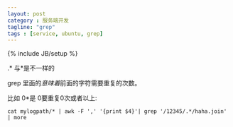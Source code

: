 ```yaml
---
layout: post
category : 服务端开发
tagline: "grep"
tags : [service, ubuntu, grep]
---
```

{% include JB/setup %}

.* 与*是不一样的

grep 里面的*意味着*前面的字符需要重复的次数。

比如 0*是 0要重复0次或者以上:

    cat mylogpath/* | awk -F ',' '{print $4}'| grep '/12345/.*/haha.join' | more